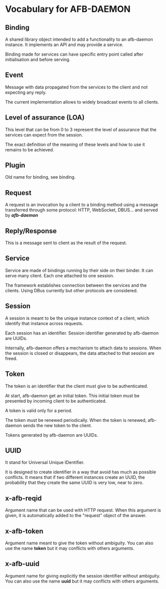 
Vocabulary for AFB-DAEMON
=========================

## Binding

A shared library object intended to add a functionality to an afb-daemon
instance. It implements an API and may provide a service.

Binding made for services can have specific entry point called after
initialisation and before serving.

## Event

Message with data propagated from the services to the client and not expecting
any reply.

The current implementation allows to widely broadcast events to all clients.

## Level of assurance (LOA)

This level that can be from 0 to 3 represent the level of
assurance that the services can expect from the session.

The exact definition of the meaning of these levels and how to use it remains to
be achieved.

## Plugin

Old name for binding, see binding.

## Request

A request is an invocation by a client to a binding method using a message
transferred through some protocol: HTTP, WebSocket, DBUS... and served by
***afb-daemon***

## Reply/Response

This is a message sent to client as the result of the request.

## Service

Service are made of bindings running by their side on their binder.
It can serve many client. Each one attached to one session.

The framework establishes connection between the services and
the clients. Using DBus currently but other protocols are considered.

## Session

A session is meant to be the unique instance context of a client,
which identify that instance across requests.

Each session has an identifier. Session identifier generated by afb-daemon are
UUIDs.

Internally, afb-daemon offers a mechanism to attach data to sessions.
When the session is closed or disappears, the data attached to that session
are freed.

## Token

The token is an identifier that the client must give to be authenticated.

At start, afb-daemon get an initial token. This initial token must be presented
by incoming client to be authenticated.

A token is valid only for a period.

The token must be renewed periodically. When the token is renewed, afb-daemon
sends the new token to the client.

Tokens generated by afb-daemon are UUIDs.

## UUID

It stand for Universal Unique IDentifier.

It is designed to create identifier in a way that avoid has much as possible
conflicts. It means that if two different instances create an UUID, the
probability that they create the same UUID is very low, near to zero.

## x-afb-reqid

Argument name that can be used with HTTP request. When this argument is given,
it is automatically added to the "request" object of the answer.

## x-afb-token

Argument name meant to give the token without ambiguity.
You can also use the name **token** but it may conflicts with others arguments.

## x-afb-uuid

Argument name for giving explicitly the session identifier without ambiguity.
You can also use the name **uuid** but it may conflicts with others arguments.

